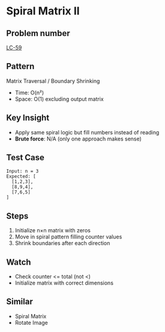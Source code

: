 # Spiral Matrix II

## Problem number

[LC-59](https://leetcode.com/problems/spiral-matrix-ii)

## Pattern

Matrix Traversal / Boundary Shrinking

- Time: O(n²)
- Space: O(1) excluding output matrix

## Key Insight

- Apply same spiral logic but fill numbers instead of reading
- **Brute force**: N/A (only one approach makes sense)

## Test Case

```
Input: n = 3
Expected: [
  [1,2,3],
  [8,9,4],
  [7,6,5]
]
```

## Steps

1. Initialize n×n matrix with zeros
2. Move in spiral pattern filling counter values
3. Shrink boundaries after each direction

## Watch

- Check counter <= total (not <)
- Initialize matrix with correct dimensions

## Similar

- Spiral Matrix
- Rotate Image
